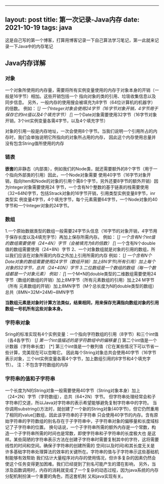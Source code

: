 ---
layout: post
title: 第一次记录-Java内存
date: 2021-10-19
tags: java   
-------------------------------

这是自己写的第一个博客，打算用博客记录一下自己算法学习笔记，第一此就来记录一下Java中的内存笔记




## Java内存详解

###  对象

一个对象所使用的内存量，需要将所有实例变量使用的内存于对象本身的开销（一般是16字节）相加。这些开销包括一个
指向对象的类的引用、垃圾收集信息以及同步信息。
另外，一般内存的使用搜会被填充为8字节（64位计算机的机器字）的倍数。
例如：
[*] 一个Integer对象会使用24字节（16字节对象开销，4字节用于保存它的int值以及4个填充字节）
[*] 一个Date对象需要使用32字节（16字节对象开销，3个int实例变量各需4字节，以及4个填充字节）

对象的引用一般是内存地址，一次会使用8个字节。当我们说明一个引用所占的内存时，我们会单独说明它所指向的对象所占用的内存，
因此这个内存使用总量并没有包含String值所使用的内存


### 链表

**嵌套**的非静态（内部类），例如我们的Node类，就还需要额外的8个字节（用于一个指向外部类的引用）因此，一个Node对象需要
使用40字节（16字节对象开销，指向Item和Node的对象的引用个需8个字节，另外还要8字节的额外开销）因为Integer对象需要使用24
字节，一个含有N个整数的基于链表的栈需要使用（32+64N)字节，包括Strack对象的16字节开销，引用类型实例变量8字节，inr类型实
例变量4字节，4个填充字节，每个元素需要64字节，一个Node对象的40字节和一个Integer对象的24字节。


### 数组

 1.一个原始数据类型的数组一般需要24字节头信息（16字节的对象开销，4字节用于保存长度以及4填充字节）再加上保存所需内存。
例如：
 [*] 一个含有N个int值的数组需要使用（24+4N）字节（会被填充为8的倍数）
 [*] 一个含有N个double值的数组需要使用（24+8N）字节
 2、一个对象数组就是对象的引用的数组，所以我们应该在对象所需的内存之外加上引用所需的内存
 例如：
 [*] 一个含有N个Date对象的数组需要使用24字节（数组开销）加上8N字节(所有引用）加上每个对象的32字节，总共（24+40N）字节
 3.二位数组是一个数组的数组（每一个数组都是一个对象元素）
 例如：
 [*] 一个M*N的double类型的二维数组需要使用24字节（数组的数组的开销）加上8M字节（所有元素数组的引用）加上24	M字节（所有
元素数组的开销）加上8MN字节（M个总长度为N的double类型的数组）总共（8MN+32M+24M)~8MN字节

**当数组元素是对象时计算方法类似，结果相同，用来保存充满指向数组对象的引用数组一号机所有这些对象本身。**


### 字符串对象

Sring的标准实现有4个实例变量：一个指向字符数组的引用（8字节）和三个int值（各4各字节）
[*] 第一个int值描述的是字符数组中的偏移量
[*] 第二个int值是一个计数器（字符串长度）
[*] 第三个int值是一个散列值（它在某些情况下可以节省一些计算，完美现在可以忽略它。
因此每个String对象总共会使用40字节（16字节表示对象，三个int实例变量各需4个字节，加上数组引用的8字节和4个填充字节）。
注：不包含字符数组的内存

### 字符串的值和子字符串

一个长度为N的String对象一般需要使用40字节（String对象本身）加上（24+2N）字节（字符数组），总共（64+2N）字节。
但字符串处理经常会和子字符串打交道，所以Java对字符串的表示希望能够避免复制字符串中的字符。
当你调用substring()方法时，就创建了一个新的String对象(40字节)，但它仍然重用了相同的value[]数组，因此该字符串的子字符串
只会使用40字节的内存。含有原始字符串的字符数组的别名存在于子字符串中，子字符串对象的偏移量和长度域标记了子字符串的位置。
换句话说，一个子字符串所需的额外内存是一个常数，构造一个子字符串所需的时间也是常数，即使字符串和子字符串的长度极大也
是这样。某些简陋的字符串表示方法在创建子字符串时需要复制其中的字符，这将需要线性的时间和空间。确保子字符串的创建所需的
空间(以及时间)和其长度无关是许多基础字符串处理算法的效率的关键所在。字符串的值与子字符串示这些基础机制能够有效帮助
我们估计大量程序对内存的使用情况，但许多复杂的因素仍然会使这个任务变得更加困难。我们已经提到了别名可能产生的潜在影响，
另外，当涉及函数调用时，内存的消耗就变成了一个复杂的动态过程，因为java系统的内存分配机制扮演一个重要的角色，而这套机制
又和java实现有关。

